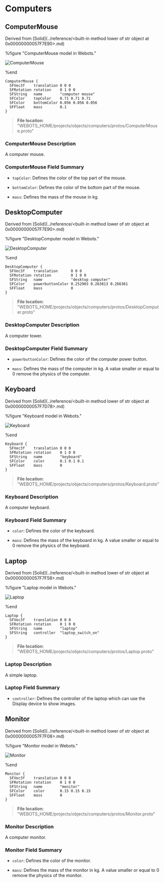 # Computers

## ComputerMouse

Derived from [Solid](../reference/<built-in method lower of str object at 0x00000000057F7E90>.md)

%figure "ComputerMouse model in Webots."

![ComputerMouse](images/objects/computers/ComputerMouse/model.png)

%end

```
ComputerMouse {
  SFVec3f    translation 0 0 0
  SFRotation rotation    0 1 0 0
  SFString   name        "computer mouse"
  SFColor    topColor    0.71 0.71 0.71     
  SFColor    bottomColor 0.056 0.056 0.056  
  SFFloat    mass        0.1                
}
```

> **File location**: "WEBOTS\_HOME/projects/objects/computers/protos/ComputerMouse.proto"

### ComputerMouse Description

A computer mouse.

### ComputerMouse Field Summary

- `topColor`: Defines the color of the top part of the mouse.

- `bottomColor`: Defines the color of the bottom part of the mouse.

- `mass`: Defines the mass of the mouse in kg.

## DesktopComputer

Derived from [Solid](../reference/<built-in method lower of str object at 0x00000000057F7E90>.md)

%figure "DesktopComputer model in Webots."

![DesktopComputer](images/objects/computers/DesktopComputer/model.png)

%end

```
DesktopComputer {
  SFVec3f    translation      0 0 0
  SFRotation rotation         0 1 0 0
  SFString   name             "desktop computer"
  SFColor    powerbuttonColor 0.252903 0.263813 0.266361  
  SFFloat    mass             0                           
}
```

> **File location**: "WEBOTS\_HOME/projects/objects/computers/protos/DesktopComputer.proto"

### DesktopComputer Description

A computer tower.

### DesktopComputer Field Summary

- `powerbuttonColor`: Defines the color of the computer power button.

- `mass`: Defines the mass of the computer in kg. A value smaller or equal to 0 remove the physics of the computer.

## Keyboard

Derived from [Solid](../reference/<built-in method lower of str object at 0x00000000057F7D78>.md)

%figure "Keyboard model in Webots."

![Keyboard](images/objects/computers/Keyboard/model.png)

%end

```
Keyboard {
  SFVec3f    translation 0 0 0
  SFRotation rotation    0 1 0 0
  SFString   name        "keyboard"
  SFColor    color       0.1 0.1 0.1  
  SFFloat    mass        0            
}
```

> **File location**: "WEBOTS\_HOME/projects/objects/computers/protos/Keyboard.proto"

### Keyboard Description

A computer keyboard.

### Keyboard Field Summary

- `color`: Defines the color of the keyboard.

- `mass`: Defines the mass of the keyboard in kg. A value smaller or equal to 0 remove the physics of the keyboard.

## Laptop

Derived from [Solid](../reference/<built-in method lower of str object at 0x00000000057F7F58>.md)

%figure "Laptop model in Webots."

![Laptop](images/objects/computers/Laptop/model.png)

%end

```
Laptop {
  SFVec3f    translation 0 0 0
  SFRotation rotation    0 1 0 0
  SFString   name        "laptop"
  SFString   controller  "laptop_switch_on"  
}
```

> **File location**: "WEBOTS\_HOME/projects/objects/computers/protos/Laptop.proto"

### Laptop Description

A simple laptop.

### Laptop Field Summary

- `controller`: Defines the controller of the laptop which can use the Display device to show images.

## Monitor

Derived from [Solid](../reference/<built-in method lower of str object at 0x00000000057F7F08>.md)

%figure "Monitor model in Webots."

![Monitor](images/objects/computers/Monitor/model.png)

%end

```
Monitor {
  SFVec3f    translation 0 0 0
  SFRotation rotation    0 1 0 0
  SFString   name        "monitor"
  SFColor    color       0.15 0.15 0.15  
  SFFloat    mass        0               
}
```

> **File location**: "WEBOTS\_HOME/projects/objects/computers/protos/Monitor.proto"

### Monitor Description

A computer monitor.

### Monitor Field Summary

- `color`: Defines the color of the monitor.

- `mass`: Defines the mass of the monitor in kg. A value smaller or equal to 0 remove the physics of the monitor.


